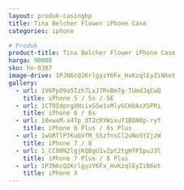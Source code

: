 ```yaml
---
layout: produk-casinghp
title: Tina Belcher Flower iPhone Case
categories: iphone

# Produk
product-title: Tina Belcher Flower iPhone Case
harga: 90000
sku: hn-0387
image-drive: 1PJN6cQ2KrlgyzY6Fx_HvKzqlEyZiN6et
gallery:
  - url: 1V6Pp09a5Izh7LxJ7RvBm7g-TUmdJqCwQ
    title: iPhone 5 / 5s / SE
  - url: 1CTOIdprgXHiixGSw1vMlyGCHbAxX5PRi
    title: iPhone 6 / 6s
  - url: 10ewxM-x4Tp_dT2cRYWixuY1B8N8p-ryf
    title: iPhone 6 Plus / 6s Plus
  - url: 1wGRTlP7KubVfM_SSzfnsCl2uNoSYZjzW
    title: iPhone 7 / 8
  - url: 1_CC00N2lgjKQBgU1vZpt2tgHfPIpuJ3l
    title: iPhone 7 Plus / 8 Plus
  - url: 1PJN6cQ2KrlgyzY6Fx_HvKzqlEyZiN6et
    title: iPhone X
---
```

